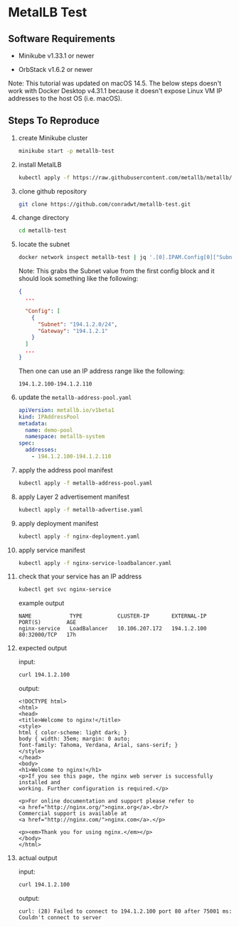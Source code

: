 # MetalLB Test

## Software Requirements

- Minikube v1.33.1 or newer

- OrbStack v1.6.2 or newer

Note: This tutorial was updated on macOS 14.5.  The below steps doesn't work with Docker Desktop v4.31.1 because it doesn't expose Linux VM IP addresses to the host OS (i.e. macOS).

## Steps To Reproduce

1.  create Minikube cluster

    ```zsh
    minikube start -p metallb-test
    ```

2.  install MetalLB

    ```zsh
    kubectl apply -f https://raw.githubusercontent.com/metallb/metallb/v0.14.5/config/manifests/metallb-native.yaml
    ```

3.  clone github repository

    ```zsh
    git clone https://github.com/conradwt/metallb-test.git
    ```

4.  change directory

    ```zsh
    cd metallb-test
    ```

5.  locate the subnet

    ```zsh
    docker network inspect metallb-test | jq '.[0].IPAM.Config[0]["Subnet"]'
    ```

    Note: This grabs the Subnet value from the first config block and it should
    look something like the following:

    ```json
    {
      ...

      "Config": [
        {
          "Subnet": "194.1.2.0/24",
          "Gateway": "194.1.2.1"
        }
      ]
      ...
    }
    ```

    Then one can use an IP address range like the following:

    ```
    194.1.2.100-194.1.2.110
    ```

6.  update the `metallb-address-pool.yaml`

    ```yaml
    apiVersion: metallb.io/v1beta1
    kind: IPAddressPool
    metadata:
      name: demo-pool
      namespace: metallb-system
    spec:
      addresses:
        - 194.1.2.100-194.1.2.110
    ```

7.  apply the address pool manifest

    ```zsh
    kubectl apply -f metallb-address-pool.yaml
    ```

8.  apply Layer 2 advertisement manifest

    ```zsh
    kubectl apply -f metallb-advertise.yaml
    ```

9.  apply deployment manifest

    ```zsh
    kubectl apply -f nginx-deployment.yaml
    ```

10. apply service manifest

    ```zsh
    kubectl apply -f nginx-service-loadbalancer.yaml
    ```

11. check that your service has an IP address

    ```zsh
    kubectl get svc nginx-service
    ```

    example output

    ```text
    NAME            TYPE           CLUSTER-IP       EXTERNAL-IP      PORT(S)        AGE
    nginx-service   LoadBalancer   10.106.207.172   194.1.2.100   80:32000/TCP   17h
    ```

12. expected output

    input:

    ```zsh
    curl 194.1.2.100
    ```

    output:

    ```text
    <!DOCTYPE html>
    <html>
    <head>
    <title>Welcome to nginx!</title>
    <style>
    html { color-scheme: light dark; }
    body { width: 35em; margin: 0 auto;
    font-family: Tahoma, Verdana, Arial, sans-serif; }
    </style>
    </head>
    <body>
    <h1>Welcome to nginx!</h1>
    <p>If you see this page, the nginx web server is successfully installed and
    working. Further configuration is required.</p>

    <p>For online documentation and support please refer to
    <a href="http://nginx.org/">nginx.org</a>.<br/>
    Commercial support is available at
    <a href="http://nginx.com/">nginx.com</a>.</p>

    <p><em>Thank you for using nginx.</em></p>
    </body>
    </html>
    ```

13. actual output

    input:

    ```zsh
    curl 194.1.2.100
    ```

    output:

    ```text
    curl: (28) Failed to connect to 194.1.2.100 port 80 after 75001 ms: Couldn't connect to server
    ```
